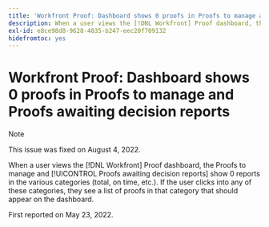 ```yaml
---
title: 'Workfront Proof: Dashboard shows 0 proofs in Proofs to manage and Proofs awaiting decision reports'
description: When a user views the [!DNL Workfront] Proof dashboard, the [!UICONTROL Proofs to manage] and [!UICONTROL Proofs awaiting decision reports] show 0 reports in the various categories (total, on time, etc.).
exl-id: e8ce98d8-9628-4835-b247-eec20f709132
hidefromtoc: yes
---
```

# Workfront Proof: Dashboard shows 0 proofs in Proofs to manage and Proofs awaiting decision reports

>[!NOTE]
>
>This issue was fixed on August 4, 2022.

When a user views the [!DNL Workfront] Proof dashboard, the Proofs to manage and [!UICONTROL Proofs awaiting decision reports] show 0 reports in the various categories (total, on time, etc.). If the user clicks into any of these categories, they see a list of proofs in that category that should appear on the dashboard.

First reported on May 23, 2022.
